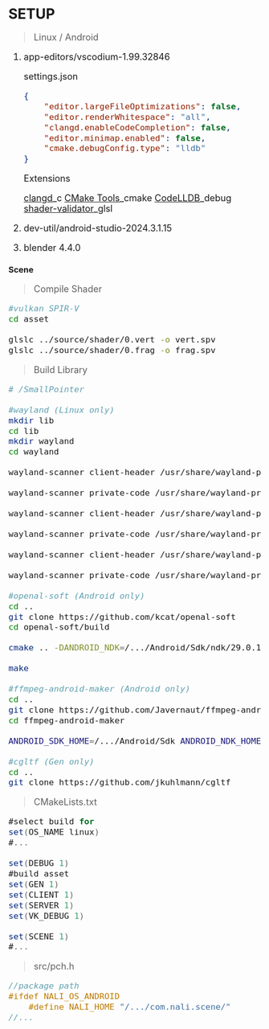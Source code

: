 # SETUP
<span style="font-size: large;">

>Linux / Android

1. app-editors/vscodium-1.99.32846

	settings.json
	```json
	{
		"editor.largeFileOptimizations": false,
		"editor.renderWhitespace": "all",
		"clangd.enableCodeCompletion": false,
		"editor.minimap.enabled": false,
		"cmake.debugConfig.type": "lldb"
	}
	```

	Extensions

	[clangd](https://github.com/clangd/vscode-clangd)_c
	[CMake Tools](https://github.com/microsoft/vscode-cmake-tools)_cmake
	[CodeLLDB](https://github.com/vadimcn/codelldb)_debug
	[shader-validator](https://github.com/antaalt/shader-validator)_glsl
2. dev-util/android-studio-2024.3.1.15
3. blender 4.4.0
</span>

### Scene
<span style="font-size: large;">

>Compile Shader
```bash
#vulkan SPIR-V
cd asset

glslc ../source/shader/0.vert -o vert.spv
glslc ../source/shader/0.frag -o frag.spv
```

>Build Library
```bash
# /SmallPointer

#wayland (Linux only)
mkdir lib
cd lib
mkdir wayland
cd wayland

wayland-scanner client-header /usr/share/wayland-protocols/stable/xdg-shell/xdg-shell.xml xdg-shell-client-protocol.h

wayland-scanner private-code /usr/share/wayland-protocols/stable/xdg-shell/xdg-shell.xml xdg-shell-protocol.c

wayland-scanner client-header /usr/share/wayland-protocols/unstable/pointer-constraints/pointer-constraints-unstable-v1.xml pointer-constraints-unstable-v1.h

wayland-scanner private-code /usr/share/wayland-protocols/unstable/pointer-constraints/pointer-constraints-unstable-v1.xml pointer-constraints-unstable-v1.c

wayland-scanner client-header /usr/share/wayland-protocols/unstable/relative-pointer/relative-pointer-unstable-v1.xml relative-pointer-unstable-v1.h

wayland-scanner private-code /usr/share/wayland-protocols/unstable/relative-pointer/relative-pointer-unstable-v1.xml relative-pointer-unstable-v1.c

#openal-soft (Android only)
cd ..
git clone https://github.com/kcat/openal-soft
cd openal-soft/build

cmake .. -DANDROID_NDK=/.../Android/Sdk/ndk/29.0.13113456 -DCMAKE_TOOLCHAIN_FILE=/.../Android/Sdk/ndk/29.0.13113456/build/cmake/android.toolchain.cmake -DANDROID_ABI=arm64-v8a -DANDROID_STL=c++_static -DANDROID_HOST_TAG=linux-x86_64 -DNDK_CPU_ARM64=ON -DALSOFT_REQUIRE_OPENSL=1

make

#ffmpeg-android-maker (Android only)
cd ..
git clone https://github.com/Javernaut/ffmpeg-android-maker
cd ffmpeg-android-maker

ANDROID_SDK_HOME=/.../Android/Sdk ANDROID_NDK_HOME=/.../Android/Sdk/ndk/29.0.13113456 sh ffmpeg-android-maker.sh

#cgltf (Gen only)
cd ..
git clone https://github.com/jkuhlmann/cgltf
```

>CMakeLists.txt

```c#
#select build for
set(OS_NAME linux)
#...

set(DEBUG 1)
#build asset
set(GEN 1)
set(CLIENT 1)
set(SERVER 1)
set(VK_DEBUG 1)

set(SCENE 1)
#...
```
>src/pch.h

```c
//package path
#ifdef NALI_OS_ANDROID
	#define NALI_HOME "/.../com.nali.scene/"
//...
```
</span>

<!-- ### Collada Parser
<span style="font-size: large;">

>CMakeLists.txt

	#...
	set(COLLADA 1)
	#...

>Edit Model In Blender
1. Apply[Ctrl+A] -> All Transforms
2. One Material One Object
3. Object Name as Outliner
4. Add all Bones to Vertex Groups
5. Data -> Vertex Group Specials -> Sort by Bone Hierarchy
>Export Collada Setting

	Arm
	[/] Export to SL/OpenSim
	Anim
	[/] All Keyed Curves
>Run
1. \>CMake: Debug / create ```C_I``` in ```build```
2. Put ```model.dae``` to ```C_I```
3. \>CMake: Debug
4. Get Raw Data in ```C_O``` without error

</span> -->

<!-- ### LWJGL64
<span style="font-size: large;">

>JVM arguments

	-Dorg.lwjgl.librarypath=/path
	-Dorg.lwjgl3.glfw.libname=/path

</span>

### NALIGL
### NALIAL -->
